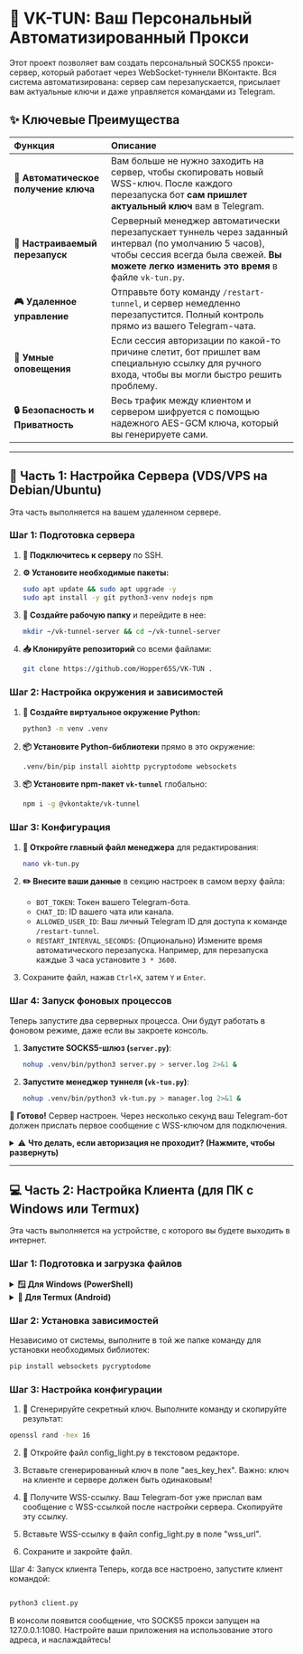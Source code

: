 # 🚀 VK-TUN: Ваш Персональный Автоматизированный Прокси

Этот проект позволяет вам создать персональный SOCKS5 прокси-сервер, который работает через WebSocket-туннели ВКонтакте. Вся система автоматизирована: сервер сам перезапускается, присылает вам актуальные ключи и даже управляется командами из Telegram.

## ✨ Ключевые Преимущества

| Функция | Описание |
| :--- | :--- |
| **🤖 Автоматическое получение ключа** | Вам больше не нужно заходить на сервер, чтобы скопировать новый WSS-ключ. После каждого перезапуска бот **сам пришлет актуальный ключ** вам в Telegram. |
| **🔄 Настраиваемый перезапуск** | Серверный менеджер автоматически перезапускает туннель через заданный интервал (по умолчанию 5 часов), чтобы сессия всегда была свежей. **Вы можете легко изменить это время** в файле `vk-tun.py`. |
| **🎮 Удаленное управление** | Отправьте боту команду `/restart-tunnel`, и сервер немедленно перезапустится. Полный контроль прямо из вашего Telegram-чата. |
| **🚨 Умные оповещения** | Если сессия авторизации по какой-то причине слетит, бот пришлет вам специальную ссылку для ручного входа, чтобы вы могли быстро решить проблему. |
| **🔒 Безопасность и Приватность** | Весь трафик между клиентом и сервером шифруется с помощью надежного AES-GCM ключа, который вы генерируете сами. |

---

## 🚀 Часть 1: Настройка Сервера (VDS/VPS на Debian/Ubuntu)

Эта часть выполняется на вашем удаленном сервере.

### Шаг 1: Подготовка сервера

1.  **📲 Подключитесь к серверу** по SSH.

2.  **⚙️ Установите необходимые пакеты:**
    ```bash
    sudo apt update && sudo apt upgrade -y
    sudo apt install -y git python3-venv nodejs npm
    ```

3.  **📂 Создайте рабочую папку** и перейдите в нее:
    ```bash
    mkdir ~/vk-tunnel-server && cd ~/vk-tunnel-server
    ```

4.  **📥 Клонируйте репозиторий** со всеми файлами:
    ```bash
    git clone https://github.com/Hopper65S/VK-TUN .
    ```

### Шаг 2: Настройка окружения и зависимостей

1.  **🐍 Создайте виртуальное окружение Python:**
    ```bash
    python3 -m venv .venv
    ```

2.  **📦 Установите Python-библиотеки** прямо в это окружение:
    ```bash
    .venv/bin/pip install aiohttp pycryptodome websockets
    ```

3.  **📦 Установите npm-пакет `vk-tunnel`** глобально:
    ```bash
    npm i -g @vkontakte/vk-tunnel
    ```

### Шаг 3: Конфигурация

1.  **📝 Откройте главный файл менеджера** для редактирования:
    ```bash
    nano vk-tun.py
    ```

2.  **✏️ Внесите ваши данные** в секцию настроек в самом верху файла:
    *   `BOT_TOKEN`: Токен вашего Telegram-бота.
    *   `CHAT_ID`: ID вашего чата или канала.
    *   `ALLOWED_USER_ID`: Ваш личный Telegram ID для доступа к команде `/restart-tunnel`.
    *   `RESTART_INTERVAL_SECONDS`: (Опционально) Измените время автоматического перезапуска. Например, для перезапуска каждые 3 часа установите `3 * 3600`.

3.  Сохраните файл, нажав `Ctrl+X`, затем `Y` и `Enter`.

### Шаг 4: Запуск фоновых процессов

Теперь запустите два серверных процесса. Они будут работать в фоновом режиме, даже если вы закроете консоль.

1.  **Запустите SOCKS5-шлюз (`server.py`)**:
    ```bash
    nohup .venv/bin/python3 server.py > server.log 2>&1 &
    ```

2.  **Запустите менеджер туннеля (`vk-tun.py`)**:
    ```bash
    nohup .venv/bin/python3 vk-tun.py > manager.log 2>&1 &
    ```

🎉 **Готово!** Сервер настроен. Через несколько секунд ваш Telegram-бот должен прислать первое сообщение с WSS-ключом для подключения.

<details>
<summary>⚠️ <b>Что делать, если авторизация не проходит? (Нажмите, чтобы развернуть)</b></summary>

Иногда (особенно при первом запуске) `vk-tunnel` не может автоматически авторизоваться. Если бот долго не присылает ключ или присылает ссылку для ручного входа, сделайте следующее:

1.  **Остановите работающий скрипт-менеджер**:
    ```bash
    # Находим PID процесса
    pgrep -f vk-tun.py
    # Убиваем его (замените 12345 на найденный PID)
    kill 12345
    ```

2.  **Запустите `vk-tunnel` напрямую**:
    ```bash
    vk-tunnel --insecure=1 --http-protocol=http --ws-protocol=ws --ws-origin=0 --host=127.0.0.1 --port=8080
    ```

3.  **Пройдите авторизацию**:
    *   Скопируйте ссылку `https://oauth.vk.ru/...` из консоли.
    *   Вставьте ее в браузер на своем ПК и подтвердите вход.
    *   Вернитесь в консоль и нажмите **Enter**.

4.  Когда увидите `wss:` ссылку, авторизация прошла успешно. Остановите процесс (`Ctrl+C`). `vk-tunnel` запомнит сессию.

5.  **Запустите менеджер снова**, как в Шаге 4:
    ```bash
    nohup .venv/bin/python3 vk-tun.py > manager.log 2>&1 &
    ```
</details>

---

## 💻 Часть 2: Настройка Клиента (для ПК с Windows или Termux)

Эта часть выполняется на устройстве, с которого вы будете выходить в интернет.

### Шаг 1: Подготовка и загрузка файлов

<details>
<summary><b>🪟 Для Windows (PowerShell)</b></summary>

1.  **Откройте PowerShell.**

2.  **Создайте папку для проекта и перейдите в нее.** Например, создадим папку `vktun_client` на Рабочем столе. Вы можете выбрать любое другое удобное место.
    ```powershell
    mkdir $env:USERPROFILE\Desktop\vktun_client
    cd $env:USERPROFILE\Desktop\vktun_client
    ```

3.  **Установите Python и Git**, если их нет.

4.  **Клонируйте репозиторий**:
    ```powershell
    git clone https://github.com/Hopper65S/VK-TUN .
    ```

</details>

<details>
<summary><b>📱 Для Termux (Android)</b></summary>

1.  **Откройте Termux.**

2.  **Установите необходимые инструменты**:
    ```bash
    pkg update && pkg upgrade
    pkg install git python openssl-tool
    ```

3.  **Создайте папку** и перейдите в нее:
    ```bash
    mkdir ~/vktun_client && cd ~/vktun_client
    ```

4.  **Клонируйте репозиторий**:
    ```bash
    git clone https://github.com/Hopper65S/VK-TUN .
    ```

</details>

### Шаг 2: Установка зависимостей

Независимо от системы, выполните в той же папке команду для установки необходимых библиотек:
```bash
pip install websockets pycryptodome
```
### Шаг 3: Настройка конфигурации 

1. 🔑 Сгенерируйте секретный ключ. Выполните команду и скопируйте результат:

```bash
openssl rand -hex 16
```
2. 📝 Откройте файл config_light.py в текстовом редакторе.

3. Вставьте сгенерированный ключ в поле "aes_key_hex". Важно: ключ на клиенте и сервере должен быть одинаковым!

4. 🔗 Получите WSS-ссылку. Ваш Telegram-бот уже прислал вам сообщение с WSS-ссылкой после настройки сервера. Скопируйте эту ссылку.

5. Вставьте WSS-ссылку в файл config_light.py в поле "wss_url".

6. Сохраните и закройте файл.

Шаг 4: Запуск клиента
Теперь, когда все настроено, запустите клиент командой:

```bash

python3 client.py
```
В консоли появится сообщение, что SOCKS5 прокси запущен на 127.0.0.1:1080. Настройте ваши приложения на использование этого адреса, и наслаждайтесь!
